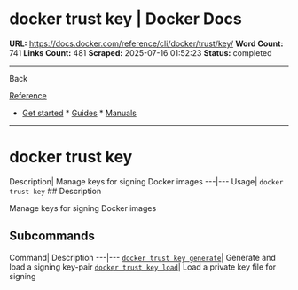 # docker trust key | Docker Docs

**URL:** https://docs.docker.com/reference/cli/docker/trust/key/
**Word Count:** 741
**Links Count:** 481
**Scraped:** 2025-07-16 01:52:23
**Status:** completed

---

Back

[Reference](https://docs.docker.com/reference/)

  * [Get started](https://docs.docker.com/get-started/)   * [Guides](https://docs.docker.com/guides/)   * [Manuals](https://docs.docker.com/manuals/)

* * *

# docker trust key

Description| Manage keys for signing Docker images   ---|---   Usage| `docker trust key`      ## Description

Manage keys for signing Docker images

## Subcommands

Command| Description   ---|---   [`docker trust key generate`](https://docs.docker.com/reference/cli/docker/trust/key/generate/)| Generate and load a signing key-pair   [`docker trust key load`](https://docs.docker.com/reference/cli/docker/trust/key/load/)| Load a private key file for signing